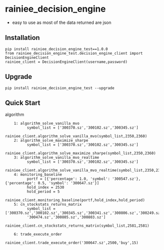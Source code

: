 rainiee_decision_engine
===============
* easy to use as most of the data returned are json 

Installation
--------------

    pip install rainiee_decision_engine_test==1.0.0
    from rainiee_decision_engine_test.decision_engine_client import DecisionEngineClient
    rainiee_client = DecisionEngineClient(username,password)

Upgrade
---------------

    pip install rainiee_decision_engine_test --upgrade

Quick Start
--------------

algorithm 
  
        1: algorithm_solve_vanilla_mvo
              symbol_list = ['300370.sz','300102.sz','300345.sz']
              rainiee_client.algorithm_solve_vanilla_mvo(symbol_list,2350,2360)
        2: algorithm_solve_maximize_sharpe
              symbol_list = ['300370.sz','300102.sz','300345.sz']
              rainiee_client.algorithm_solve_maximize_sharpe(symbol_list,2350,2360)
        3: algorithm_solve_vanilla_mvo_realtime
              symbol_list = ['300370.sz','300102.sz','300345.sz']
              rainiee_client.algorithm_solve_vanilla_mvo_realtime(symbol_list,2350,2360)
        4: monitoring_baseline
              portf = [{'percentage': 1.0, 'symbol': '300547.sz'}, {'percentage': 0.5, 'symbol': '300647.sz'}]
              hold_index = 2530
              hold_period = 5
              rainiee_client.monitoring_baseline(portf,hold_index,hold_period)
        5: cn_stockstats_returns_matrix
              symbol_list =['300370.sz','300102.sz','300345.sz','300341.sz','300806.sz','300249.sz','300727.sz','300373.sz','300808.sz',
              '300474.sz','300805.sz','300803.sz']
              rainiee_client.cn_stockstats_returns_matrix(symbol_list,2581,2581)

        6: trade_execute_order
              rainiee_client.trade_execute_order('300647.sz',2500,'buy',15)
    